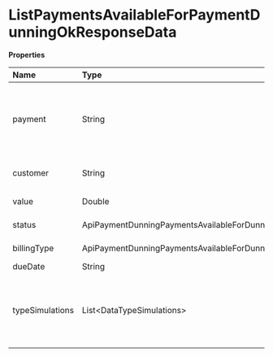 # ListPaymentsAvailableForPaymentDunningOkResponseData

**Properties**

| Name            | Type                                                                  | Required | Description                                                             |
| :-------------- | :-------------------------------------------------------------------- | :------- | :---------------------------------------------------------------------- |
| payment         | String                                                                | ❌       | Unique identifier of the payment to be recovered in Asaas               |
| customer        | String                                                                | ❌       | Unique customer identifier                                              |
| value           | Double                                                                | ❌       | Payment amount                                                          |
| status          | ApiPaymentDunningPaymentsAvailableForDunningResponseDataPaymentStatus | ❌       | Billing status                                                          |
| billingType     | ApiPaymentDunningPaymentsAvailableForDunningResponseDataBillingType   | ❌       | Form of payment                                                         |
| dueDate         | String                                                                | ❌       | Due date                                                                |
| typeSimulations | List\<DataTypeSimulations\>                                           | ❌       | Simulation of denial request for each type of payment dunning available |

<!-- This file was generated by liblab | https://liblab.com/ -->
